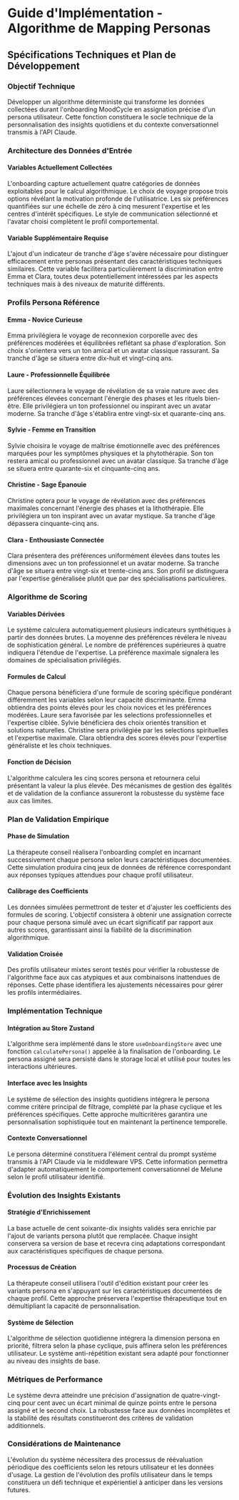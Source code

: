 # Guide d'Implémentation - Algorithme de Mapping Personas
## Spécifications Techniques et Plan de Développement

### Objectif Technique

Développer un algorithme déterministe qui transforme les données collectées durant l'onboarding MoodCycle en assignation précise d'un persona utilisateur. Cette fonction constituera le socle technique de la personnalisation des insights quotidiens et du contexte conversationnel transmis à l'API Claude.

### Architecture des Données d'Entrée

#### Variables Actuellement Collectées

L'onboarding capture actuellement quatre catégories de données exploitables pour le calcul algorithmique. Le choix de voyage propose trois options révélant la motivation profonde de l'utilisatrice. Les six préférences quantifiées sur une échelle de zéro à cinq mesurent l'expertise et les centres d'intérêt spécifiques. Le style de communication sélectionné et l'avatar choisi complètent le profil comportemental.

#### Variable Supplémentaire Requise

L'ajout d'un indicateur de tranche d'âge s'avère nécessaire pour distinguer efficacement entre personas présentant des caractéristiques techniques similaires. Cette variable facilitera particulièrement la discrimination entre Emma et Clara, toutes deux potentiellement intéressées par les aspects techniques mais à des niveaux de maturité différents.

### Profils Persona Référence

#### Emma - Novice Curieuse
Emma privilégiera le voyage de reconnexion corporelle avec des préférences modérées et équilibrées reflétant sa phase d'exploration. Son choix s'orientera vers un ton amical et un avatar classique rassurant. Sa tranche d'âge se situera entre dix-huit et vingt-cinq ans.

#### Laure - Professionnelle Équilibrée
Laure sélectionnera le voyage de révélation de sa vraie nature avec des préférences élevées concernant l'énergie des phases et les rituels bien-être. Elle privilégiera un ton professionnel ou inspirant avec un avatar moderne. Sa tranche d'âge s'établira entre vingt-six et quarante-cinq ans.

#### Sylvie - Femme en Transition
Sylvie choisira le voyage de maîtrise émotionnelle avec des préférences marquées pour les symptômes physiques et la phytothérapie. Son ton restera amical ou professionnel avec un avatar classique. Sa tranche d'âge se situera entre quarante-six et cinquante-cinq ans.

#### Christine - Sage Épanouie
Christine optera pour le voyage de révélation avec des préférences maximales concernant l'énergie des phases et la lithothérapie. Elle privilégiera un ton inspirant avec un avatar mystique. Sa tranche d'âge dépassera cinquante-cinq ans.

#### Clara - Enthousiaste Connectée
Clara présentera des préférences uniformément élevées dans toutes les dimensions avec un ton professionnel et un avatar moderne. Sa tranche d'âge se situera entre vingt-six et trente-cinq ans. Son profil se distinguera par l'expertise généralisée plutôt que par des spécialisations particulières.

### Algorithme de Scoring

#### Variables Dérivées

Le système calculera automatiquement plusieurs indicateurs synthétiques à partir des données brutes. La moyenne des préférences révélera le niveau de sophistication général. Le nombre de préférences supérieures à quatre indiquera l'étendue de l'expertise. La préférence maximale signalera les domaines de spécialisation privilégiés.

#### Formules de Calcul

Chaque persona bénéficiera d'une formule de scoring spécifique pondérant différemment les variables selon leur capacité discriminante. Emma obtiendra des points élevés pour les choix novices et les préférences modérées. Laure sera favorisée par les selections professionnelles et l'expertise ciblée. Sylvie bénéficiera des choix orientés transition et solutions naturelles. Christine sera privilégiée par les selections spirituelles et l'expertise maximale. Clara obtiendra des scores élevés pour l'expertise généraliste et les choix techniques.

#### Fonction de Décision

L'algorithme calculera les cinq scores persona et retournera celui présentant la valeur la plus élevée. Des mécanismes de gestion des égalités et de validation de la confiance assureront la robustesse du système face aux cas limites.

### Plan de Validation Empirique

#### Phase de Simulation

La thérapeute conseil réalisera l'onboarding complet en incarnant successivement chaque persona selon leurs caractéristiques documentées. Cette simulation produira cinq jeux de données de référence correspondant aux réponses typiques attendues pour chaque profil utilisateur.

#### Calibrage des Coefficients

Les données simulées permettront de tester et d'ajuster les coefficients des formules de scoring. L'objectif consistera à obtenir une assignation correcte pour chaque persona simulé avec un écart significatif par rapport aux autres scores, garantissant ainsi la fiabilité de la discrimination algorithmique.

#### Validation Croisée

Des profils utilisateur mixtes seront testés pour vérifier la robustesse de l'algorithme face aux cas atypiques et aux combinaisons inattendues de réponses. Cette phase identifiera les ajustements nécessaires pour gérer les profils intermédiaires.

### Implémentation Technique

#### Intégration au Store Zustand

L'algorithme sera implémenté dans le store `useOnboardingStore` avec une fonction `calculatePersona()` appelée à la finalisation de l'onboarding. Le persona assigné sera persisté dans le storage local et utilisé pour toutes les interactions ultérieures.

#### Interface avec les Insights

Le système de sélection des insights quotidiens intégrera le persona comme critère principal de filtrage, complété par la phase cyclique et les préférences spécifiques. Cette approche multicritères garantira une personnalisation sophistiquée tout en maintenant la pertinence temporelle.

#### Contexte Conversationnel

Le persona déterminé constituera l'élément central du prompt système transmis à l'API Claude via le middleware VPS. Cette information permettra d'adapter automatiquement le comportement conversationnel de Melune selon le profil utilisateur identifié.

### Évolution des Insights Existants

#### Stratégie d'Enrichissement

La base actuelle de cent soixante-dix insights validés sera enrichie par l'ajout de variants persona plutôt que remplacée. Chaque insight conservera sa version de base et recevra cinq adaptations correspondant aux caractéristiques spécifiques de chaque persona.

#### Processus de Création

La thérapeute conseil utilisera l'outil d'édition existant pour créer les variants persona en s'appuyant sur les caractéristiques documentées de chaque profil. Cette approche préservera l'expertise thérapeutique tout en démultipliant la capacité de personnalisation.

#### Système de Sélection

L'algorithme de sélection quotidienne intégrera la dimension persona en priorité, filtrera selon la phase cyclique, puis affinera selon les préférences utilisateur. Le système anti-répétition existant sera adapté pour fonctionner au niveau des insights de base.

### Métriques de Performance

Le système devra atteindre une précision d'assignation de quatre-vingt-cinq pour cent avec un écart minimal de quinze points entre le persona assigné et le second choix. La robustesse face aux données incomplètes et la stabilité des résultats constitueront des critères de validation additionnels.

### Considérations de Maintenance

L'évolution du système nécessitera des processus de réévaluation périodique des coefficients selon les retours utilisateur et les données d'usage. La gestion de l'évolution des profils utilisateur dans le temps constituera un défi technique et expérientiel à anticiper dans les versions futures.